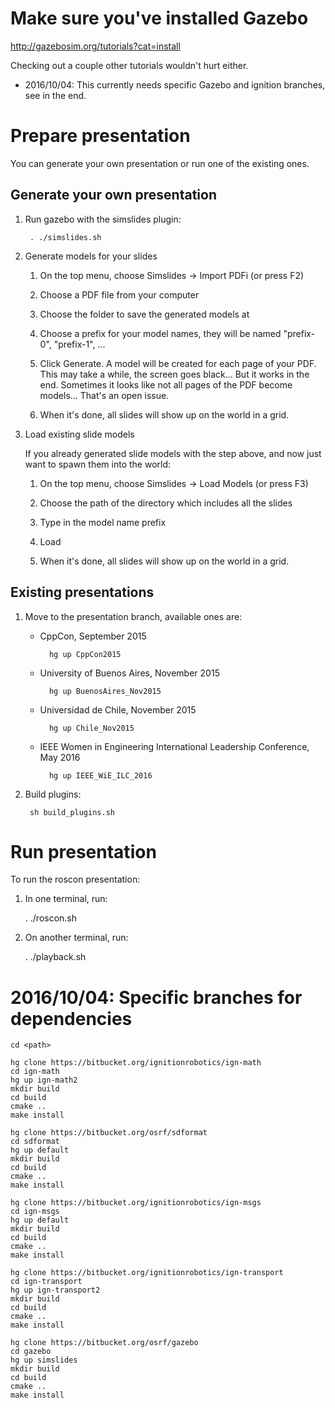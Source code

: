 # Make sure you've installed Gazebo

http://gazebosim.org/tutorials?cat=install

Checking out a couple other tutorials wouldn't hurt either.

* 2016/10/04: This currently needs specific Gazebo and ignition branches, see in the end.

# Prepare presentation

You can generate your own presentation or run one of the existing ones.

## Generate your own presentation

1. Run gazebo with the simslides plugin:

        . ./simslides.sh


1. Generate models for your slides

    1. On the top menu, choose Simslides -> Import PDFi (or press F2)

    1. Choose a PDF file from your computer

    1. Choose the folder to save the generated models at

    1. Choose a prefix for your model names, they will be named "prefix-0", "prefix-1", ...

    1. Click Generate. A model will be created for each page of your PDF. This
       may take a while, the screen goes black... But it works in the end.
       Sometimes it looks like not all pages of the PDF become models... That's
       an open issue.

    1. When it's done, all slides will show up on the world in a grid.

1. Load existing slide models

    If you already generated slide models with the step above, and now just
    want to spawn them into the world:

    1. On the top menu, choose Simslides -> Load Models (or press F3)

    1. Choose the path of the directory which includes all the slides

    1. Type in the model name prefix

    1. Load

    1. When it's done, all slides will show up on the world in a grid.


## Existing presentations

1. Move to the presentation branch, available ones are:

    * CppCon, September 2015

            hg up CppCon2015

    * University of Buenos Aires, November 2015

            hg up BuenosAires_Nov2015

    * Universidad de Chile, November 2015

            hg up Chile_Nov2015

    * IEEE Women in Engineering International Leadership Conference, May 2016

            hg up IEEE_WiE_ILC_2016

1. Build plugins:

        sh build_plugins.sh

# Run presentation

To run the roscon presentation:

1. In one terminal, run:

    . ./roscon.sh

1. On another terminal, run:

    . ./playback.sh







# 2016/10/04: Specific branches for dependencies

    cd <path>

    hg clone https://bitbucket.org/ignitionrobotics/ign-math
    cd ign-math
    hg up ign-math2
    mkdir build
    cd build
    cmake ..
    make install

    hg clone https://bitbucket.org/osrf/sdformat
    cd sdformat
    hg up default
    mkdir build
    cd build
    cmake ..
    make install

    hg clone https://bitbucket.org/ignitionrobotics/ign-msgs
    cd ign-msgs
    hg up default
    mkdir build
    cd build
    cmake ..
    make install

    hg clone https://bitbucket.org/ignitionrobotics/ign-transport
    cd ign-transport
    hg up ign-transport2
    mkdir build
    cd build
    cmake ..
    make install

    hg clone https://bitbucket.org/osrf/gazebo
    cd gazebo
    hg up simslides
    mkdir build
    cd build
    cmake ..
    make install

